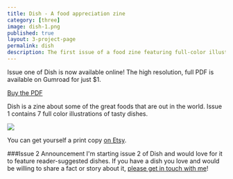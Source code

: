 ```yaml
---
title: Dish - A food appreciation zine
category: [three]
image: dish-1.png
published: true
layout: 3-project-page
permalink: dish
description: The first issue of a food zine featuring full-color illustrations modeled and rendered in Blender. Debuted at Short Run 2015 in Seattle.
---
```

Issue one of Dish is now available online! The high resolution, full PDF is available on Gumroad for just $1. 

<script type="text/javascript" src="https://gumroad.com/js/gumroad.js"></script>
<a class="gumroad-button" href="https://gumroad.com/l/yFAdg">Buy the PDF</a>

Dish is a zine about some of the great foods that are out in the world. Issue 1 contains 7 full color illustrations of tasty dishes. 

<img src="/images/{{ page.category }}/dish-2.jpg">

You can get yourself a print copy [on Etsy](https://www.etsy.com/listing/251527824/dish-a-food-appreciation-zine-issue-1). 

###Issue 2 Announcement
I'm starting issue 2 of Dish and would love for it to feature reader-suggested dishes. If you have a dish you love and would be willing to share a fact or story about it, [please get in touch with me](/about/#contact/)!
